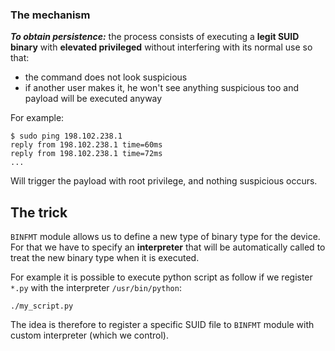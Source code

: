 
### The mechanism
***To obtain persistence:*** the process consists of executing a **legit SUID binary** with **elevated privileged** without interfering with its normal use so that:
* the command does not look suspicious
* if another user makes it, he won't see anything suspicious too and payload will be executed anyway


For example:
```shell
$ sudo ping 198.102.238.1
reply from 198.102.238.1 time=60ms
reply from 198.102.238.1 time=72ms
...

```
Will trigger the payload with root privilege, and nothing suspicious occurs.

## The trick

`BINFMT` module allows us to define a new type of binary type for the device. For that we have to specify an **interpreter** that will be automatically called to treat the new binary type when it is executed.

For example it is possible to execute python script as follow if we register `*.py` with the interpreter `/usr/bin/python`:
```shell
./my_script.py
```


The idea is therefore to register a specific SUID file to `BINFMT` module with custom interpreter (which we control).
